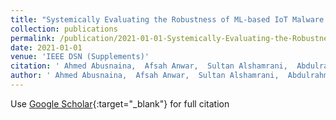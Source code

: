 ```yaml
---
title: "Systemically Evaluating the Robustness of ML-based IoT Malware Detectors"
collection: publications
permalink: /publication/2021-01-01-Systemically-Evaluating-the-Robustness-of-ML-based-IoT-Malware-Detectors
date: 2021-01-01
venue: 'IEEE DSN (Supplements)'
citation: ' Ahmed Abusnaina,  Afsah Anwar,  Sultan Alshamrani,  Abdulrahman Alabduljabbar,  Rhongho Jang,  DaeHun Nyang,  David Mohaisen, &quot;Systemically Evaluating the Robustness of ML-based IoT Malware Detectors.&quot; IEEE DSN (Supplements), 2021.'
author: ' Ahmed Abusnaina,  Afsah Anwar,  Sultan Alshamrani,  Abdulrahman Alabduljabbar,  Rhongho Jang,  DaeHun Nyang,  David Mohaisen, '
---
```

Use [Google Scholar](https://scholar.google.com/scholar?q=Systemically+Evaluating+the+Robustness+of+ML+based+IoT+Malware+Detectors){:target="_blank"} for full citation